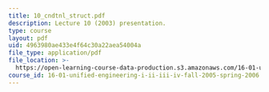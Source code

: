 ```yaml
---
title: 10_cndtnl_struct.pdf
description: Lecture 10 (2003) presentation.
type: course
layout: pdf
uid: 4963980ae433e4f64c30a22aea54004a
file_type: application/pdf
file_location: >-
  https://open-learning-course-data-production.s3.amazonaws.com/16-01-unified-engineering-i-ii-iii-iv-fall-2005-spring-2006/4963980ae433e4f64c30a22aea54004a_10_cndtnl_struct.pdf
course_id: 16-01-unified-engineering-i-ii-iii-iv-fall-2005-spring-2006
---
```

